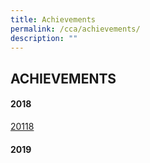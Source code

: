 ```yaml
---
title: Achievements
permalink: /cca/achievements/
description: ""
---
```

## ACHIEVEMENTS

#### 2018

[20118](/files/A&R%20achievement%20slides%202018.pdf)

#### 2019

